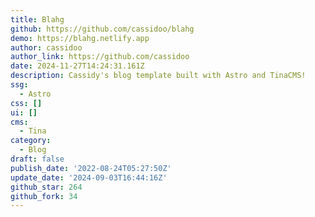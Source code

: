 ```yaml
---
title: Blahg
github: https://github.com/cassidoo/blahg
demo: https://blahg.netlify.app
author: cassidoo
author_link: https://github.com/cassidoo
date: 2024-11-27T14:24:31.161Z
description: Cassidy's blog template built with Astro and TinaCMS!
ssg:
  - Astro
css: []
ui: []
cms:
  - Tina
category:
  - Blog
draft: false
publish_date: '2022-08-24T05:27:50Z'
update_date: '2024-09-03T16:44:16Z'
github_star: 264
github_fork: 34
---
```

